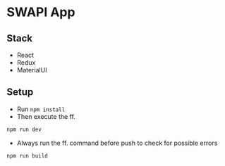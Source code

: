 # SWAPI App

## Stack
- React
- Redux
- MaterialUI

## Setup
- Run `npm install`
- Then execute the ff.
```bash
npm run dev
```
- Always run the ff. command before push to check for possible errors
```bash
npm run build
```

